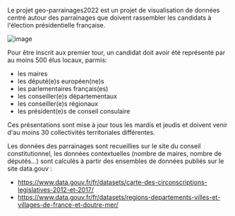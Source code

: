 Le projet geo-parrainages2022 est un projet de visualisation de données
centré autour des parrainages que doivent rassembler les candidats à l'élection présidentielle française.

![image](https://user-images.githubusercontent.com/4988590/155911501-c39a8a37-829a-4138-b663-40824804710d.png)


Pour être inscrit aux premier tour, un candidat doit avoir été représenté par au moins 500 élus locaux, parmis: 

- les maires
- les député(e)s européen(ne)s
- les parlementaires français(es)
- les conseiller(e)s départementaux
- les conseiller(e)s régionaux
- les président(e)s de conseil consulaire

Ces présentations sont mise à jour tous les mardis et jeudis et doivent venir d'au moins
30 collectivités territoriales différentes.

Les données des parrainages sont recueillies sur le site du conseil constitutionnel,
les données contextuelles (nombre de maires, nombre de députés...) sont calculés à partir des 
ensembles de données publiés sur le site data.gouv :

- https://www.data.gouv.fr/fr/datasets/carte-des-circonscriptions-legislatives-2012-et-2017/
- https://www.data.gouv.fr/fr/datasets/regions-departements-villes-et-villages-de-france-et-doutre-mer/
